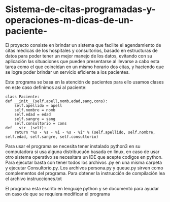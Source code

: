# Sistema-de-citas-programadas-y-operaciones-m-dicas-de-un-paciente-
El proyecto consiste en brindar un sistema que facilite el agendamiento de citas médicas de los hospitales y consultorios, basado en estructuras de datos para poder tener un mejor manejo de los datos, evitando con su aplicación las situaciones que pueden presentarse al llevarse a cabo esta tarea como el que coincidan en un mismo horario dos citas, y haciendo que se logre poder brindar un servicio eficiente a los pacientes. 

Este programa se basa en la atención de pacientes para ello usamos clases en este caso definimos asi al paciente:

    class Paciente:
    def __init__(self,apell,nomb,edad,sang,cons):
        self.apellido = apell
        self.nombre = nomb
        self.edad = edad
        self.sangre = sang
        self.consultorio = cons
    def __str__(self):
        return "%s - %s - %i - %s - %i" % (self.apellido, self.nombre, self.edad, self.sangre, self.consultorio)
                
Para usar el programa se necesita tener instalado python3 en su computadora si usa alguna distribucuón basada en linux, en caso de usar otro sistema operativo se necesitara un IDE que acepte codigos en python.
Para ejecutar basta con tener todos los archivos .py en una misma carpeta y ejecutar Consultorio.py. Los archivos persona.py y queue.py sirven como complementos del programa. Para obtener la instrucción de compilación lea el archivo instrucciones.txt

El programa esta escrito en lenguaje python y se documentó para ayudar en caso de que se requiera modificar el programa
